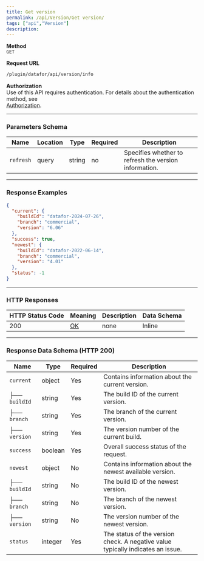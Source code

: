```yaml
---
title: Get version
permalink: /api/Version/Get version/
tags: ["api","Version"]
description: 
---
```


**Method**  
`GET`

**Request URL**
```html
/plugin/datafor/api/version/info
```

**Authorization**  
Use of this API requires authentication. For details about the authentication method, see  
[Authorization](/api/index/#_5-authentication-security).

---

### **Parameters Schema**

| Name       | Location | Type     | Required | Description |
|------------|----------|----------|----------|-------------|
| `refresh`  | query    | string   | no       | Specifies whether to refresh the version information. |

---

### **Response Examples**

```json
{
  "current": {
    "buildId": "datafor-2024-07-26",
    "branch": "commercial",
    "version": "6.06"
  },
  "success": true,
  "newest": {
    "buildId": "datafor-2022-06-14",
    "branch": "commercial",
    "version": "4.01"
  },
  "status": -1
}
```

---

### **HTTP Responses**

| HTTP Status Code | Meaning                                                                  | Description | Data Schema |
|------------------|--------------------------------------------------------------------------|-------------|-------------|
| 200              | [OK](https://tools.ietf.org/html/rfc7231#section-6.3.1)                  | none        | Inline      |

---

### **Response Data Schema (HTTP 200)**

| Name           | Type    | Required | Description                            |
|----------------|---------|----------|----------------------------------------|
| `current`      | object  | Yes      | Contains information about the current version. |
| ├── `buildId`  | string  | Yes      | The build ID of the current version.   |
| ├── `branch`   | string  | Yes      | The branch of the current version.     |
| ├── `version`  | string  | Yes      | The version number of the current build. |
| `success`      | boolean | Yes      | Overall success status of the request. |
| `newest`       | object  | No       | Contains information about the newest available version. |
| ├── `buildId`  | string  | No       | The build ID of the newest version.    |
| ├── `branch`   | string  | No       | The branch of the newest version.      |
| ├── `version`  | string  | No       | The version number of the newest version. |
| `status`       | integer | Yes      | The status of the version check. A negative value typically indicates an issue. |
